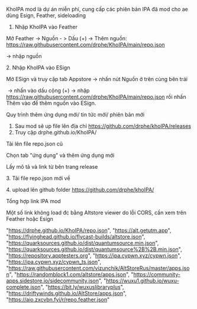 KhoIPA mod là dự án miễn phí, cung cấp các phiên bản IPA đã mod cho ae dùng Esign, Feather, sideloading



1. Nhập KhoIPA vào Feather



Mở Feather -> Nguồn - > Dấu (+) -> Thêm nguồn: https://raw.githubusercontent.com/drphe/KhoIPA/main/repo.json

-> nhập nguồn



2\. Nhập KhoIPA vào ESign



Mở ESign và truy cập tab Appstore -> nhấn nút Nguồn ở trên cùng bên trái



 -> nhấn vào dấu cộng (+) -> nhập https://raw.githubusercontent.com/drphe/KhoIPA/main/repo.json rồi nhấn Thêm vào để thêm nguồn vào ESign.



Quy trình thêm ứng dụng mới/ tin tức mới/ phiên bản mới



1. Sau mod sẽ up file lên địa chỉ https://github.com/drphe/khoIPA/releases
2. Truy cập drphe.github.io/KhoIPA/

Tải lên file repo.json cũ

Chọn tab "ứng dụng" và thêm ứng dụng mới

Lấy mô tả và link từ bên trang release



3\. Tải file repo.json mới về

4\. upload lên github folder https://github.com/drphe/khoIPA/





Tổng hợp link IPA mod

Một số link không load đc bằng Altstore viewer do lỗi CORS, cần xem trên Feather hoặc Esign


  "https://drphe.github.io/KhoIPA/repo.json",
    "https://alt.getutm.app",
    "https://flyinghead.github.io/flycast-builds/altstore.json",
    "https://quarksources.github.io/dist/quantumsource.min.json",
    "https://quarksources.github.io/dist/quantumsource%2B%2B.min.json",
  "https://repository.apptesters.org",
  "https://ipa.cypwn.xyz/cypwn.json",
  "https://ipa.cypwn.xyz/cypwn_ts.json",
  "https://raw.githubusercontent.com/vizunchik/AltStoreRus/master/apps.json",
  "https://randomblock1.com/altstore/apps.json",
  "https://community-apps.sidestore.io/sidecommunity.json",
  "https://wuxu1.github.io/wuxu-complete.json",
  "https://bit.ly/wuxuslibraryplus",
  "https://driftywinds.github.io/AltStore/apps.json",
  "https://aio.zxcvbn.fyi/r/repo.feather.json"
